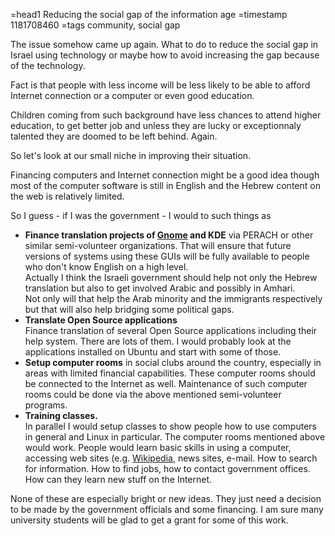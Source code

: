 =head1 Reducing the social gap of the information age
=timestamp 1181708460
=tags community, social gap

The issue somehow came up again. What to do to reduce the social gap
in Israel using technology or maybe how to avoid increasing the 
gap because of the technology.

Fact is that people with less income will be less likely to be 
able to afford Internet connection or a computer or even good 
education. 

Children coming from such background have less chances to attend
higher education, to get better job and unless they are lucky or
exceptionnaly talented they are doomed to be left behind. Again.

So let's look at our small niche in improving their situation.

Financing computers and Internet connection might be a good idea
though most of the computer software is still in English and 
the Hebrew content on the web is relatively limited.

So I guess - if I was the government - I would to such things as

<ul>
<li><b>Finance translation projects of <a href="http://www.gnome.org/">Gnome</a> 
and KDE</b> via PERACH or other 
similar semi-volunteer organizations. That will ensure that future 
versions of systems using these GUIs will be fully available to 
people who don't know English on a high level.
<br />
Actually I think the Israeli government should help not only the Hebrew
translation but also to get involved Arabic and possibly in Amhari.
<br />
Not only will that help the Arab minority and the immigrants respectively
but that will also help bridging some political gaps.
</li>
<li><b>Translate Open Source applications</b><br />
Finance translation of several Open Source applications including their
help system. There are lots of them. I would probably look at the 
applications installed on Ubuntu and start with some of those.
</li>
<li><b>Setup computer rooms</b> in social clubs around the country, especially in
areas with limited financial capabilities. These computer rooms should be connected
to the Internet as well. Maintenance of such computer rooms could be done
via the above mentioned semi-volunteer programs.
</li>
<li><b>Training classes.</b><br />
In parallel I would setup classes to show people how to use computers
in general and Linux in particular. The computer rooms mentioned above
would work. People would learn basic skills in using a computer, accessing
web sites (e.g. <a href="http://he.wikipedia.org/">Wikipedia</a>, news 
sites, e-mail. How to search for information. How to find jobs, how to
contact government offices. How can they learn new stuff on the Internet.
</li>
</ul>

None of these are especially bright or new ideas. They just need a decision to be made by
the government officials and some financing. I am sure many university students will be
glad to get a grant for some of this work.

